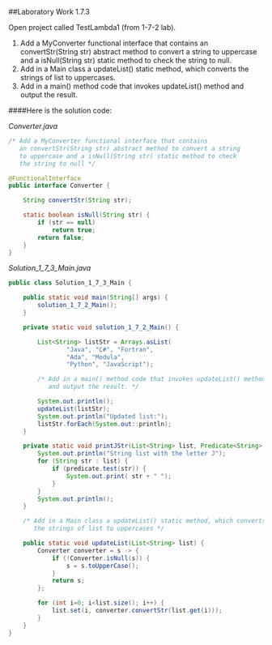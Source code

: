 ##Laboratory Work 1.7.3

<p>
    <span>
        Open project called TestLambda1 (from 1-7-2 lab).
    </span>
</p> 

<ol>
    <li>
        Add a MyConverter functional interface that contains 
        an convertStr(String str) abstract method to convert a string 
        to uppercase and a isNull(String str) static method to check 
        the string to null. 
    </li>
    <li>
        Add in a Main class a updateList() static method, which converts
        the strings of list to uppercases. 
    </li>
    <li>
        Add in a main() method code that invokes updateList() method and output the result. 
    </li>
</ol>

####Here is the solution code:

*Converter.java*   
```java
/* Add a MyConverter functional interface that contains
   an convertStr(String str) abstract method to convert a string
   to uppercase and a isNull(String str) static method to check
   the string to null */

@FunctionalInterface
public interface Converter {

    String convertStr(String str);

    static boolean isNull(String str) {
        if (str == null)
            return true;
        return false;
    }
}
```

*Solution_1_7_3_Main.java*   
```java
public class Solution_1_7_3_Main {

    public static void main(String[] args) {
        solution_1_7_2_Main();
    }

    private static void solution_1_7_2_Main() {

        List<String> listStr = Arrays.asList(
                "Java", "C#", "Fortran",
                "Ada", "Modula",
                "Python", "JavaScript");

        /* Add in a main() method code that invokes updateList() method
           and output the result. */

        System.out.println();
        updateList(listStr);
        System.out.println("Updated list:");
        listStr.forEach(System.out::println);
    }

    private static void printJStr(List<String> list, Predicate<String> predicate) {
        System.out.println("String list with the letter J");
        for (String str : list) {
            if (predicate.test(str)) {
                System.out.print( str + " ");
            }
        }
        System.out.println();
    }

    /* Add in a Main class a updateList() static method, which converts
       the strings of list to uppercases */

    public static void updateList(List<String> list) {
        Converter converter = s -> {
            if (!Converter.isNull(s)) {
                s = s.toUpperCase();
            }
            return s;
        };

        for (int i=0; i<list.size(); i++) {
            list.set(i, converter.convertStr(list.get(i)));
        }
    }
}
```